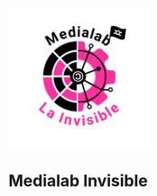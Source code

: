 <p style="align:center;">
  <img src="https://github.com/medialab-invisible/media-resources/blob/main/no-background.png?raw=true" alt="Logo del Medialab Invisible" width="250px"></img>
</p>
<h1>Medialab Invisible</h1>
<p>

</p>
